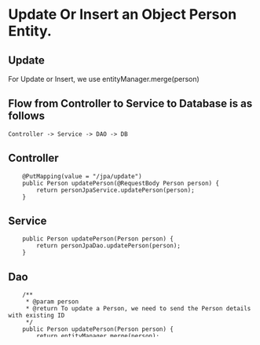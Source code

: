 # Update Or Insert an Object Person Entity.

## Update

For Update or Insert, we use entityManager.merge(person)

    
## Flow from Controller to Service to Database is as follows

    Controller -> Service -> DAO -> DB
    
## Controller

        @PutMapping(value = "/jpa/update")
        public Person updatePerson(@RequestBody Person person) {
            return personJpaService.updatePerson(person);
        }
        
## Service 

        public Person updatePerson(Person person) {
            return personJpaDao.updatePerson(person);
        }
     
## Dao 

        /**
         * @param person
         * @return To update a Person, we need to send the Person details with existing ID
         */
        public Person updatePerson(Person person) {
            return entityManager.merge(person);
        }